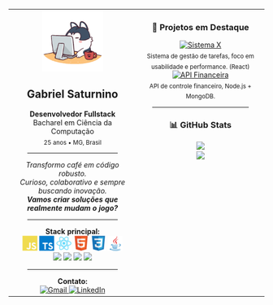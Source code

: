 <table border="0" width="100%" align="center">
  <tr>
    <!-- COLUNA ESQUERDA -->
    <td valign="top" width="50%">
      <div align="center">
        <img src="https://github.com/GabrielSaturnino/GabrielSaturnino/blob/main/img/bg-img2.webp" alt="Gabriel Saturnino" height="120"/>
        <h2>Gabriel Saturnino</h2>
        <b>Desenvolvedor Fullstack</b><br>
        Bacharel em Ciência da Computação<br>
        <sub>25 anos • MG, Brasil</sub>
        <hr width="75%" color="#e0e0e0">
        <i>
          Transformo café em código robusto.<br>
          Curioso, colaborativo e sempre buscando inovação.<br>
          <b>Vamos criar soluções que realmente mudam o jogo?</b>
        </i>
        <hr width="75%" color="#e0e0e0">
        <b>Stack principal:</b><br>
        <img alt="JavaScript" width="30" src="https://raw.githubusercontent.com/devicons/devicon/master/icons/javascript/javascript-plain.svg" title="JavaScript"/>
        <img alt="TypeScript" width="30" src="https://raw.githubusercontent.com/devicons/devicon/master/icons/typescript/typescript-plain.svg" title="TypeScript"/>
        <img alt="React" width="30" src="https://raw.githubusercontent.com/devicons/devicon/master/icons/react/react-original.svg" title="React"/>
        <img alt="HTML5" width="30" src="https://raw.githubusercontent.com/devicons/devicon/master/icons/html5/html5-original.svg" title="HTML5"/>
        <img alt="CSS3" width="30" src="https://raw.githubusercontent.com/devicons/devicon/master/icons/css3/css3-original.svg" title="CSS3"/>
        <img alt="Java" width="30" src="https://raw.githubusercontent.com/devicons/devicon/master/icons/java/java-original.svg" title="Java"/>
        <br>
        <img src="https://img.shields.io/badge/-Clean%20Code-informational?style=flat-square" />
        <img src="https://img.shields.io/badge/-Agile-blueviolet?style=flat-square" />
        <img src="https://img.shields.io/badge/-Teamwork-success?style=flat-square" />
        <img src="https://img.shields.io/badge/-Continuous%20Learning-yellow?style=flat-square" />
        <hr width="75%" color="#e0e0e0">
        <b>Contato:</b><br>
        <a href="mailto:gabrielsaturnino4@gmail.com" target="_blank" rel="noopener noreferrer">
          <img src="https://img.shields.io/badge/Gmail-EA4335?style=flat-square&logo=gmail&logoColor=white" alt="Gmail"/>
        </a>
        <a href="https://www.linkedin.com/in/gabriel-rodrigues-772321219/" target="_blank" rel="noopener noreferrer">
          <img src="https://img.shields.io/badge/LinkedIn-0A66C2?style=flat-square&logo=linkedin&logoColor=white" alt="LinkedIn"/>
        </a>
      </div>
    </td>
    <!-- COLUNA DIREITA -->
    <td valign="top" width="50%">
      <div align="center">
        <h3>🚀 Projetos em Destaque</h3>
        <a href="https://github.com/GabrielSaturnino/seu-projeto-top" target="_blank">
          <img src="https://img.shields.io/badge/-Sistema%20X%20%7C%20React-blue?style=flat-square" alt="Sistema X"/>
        </a>
        <br>
        <sub>Sistema de gestão de tarefas, foco em usabilidade e performance. (React)</sub>
        <br>
        <a href="https://github.com/GabrielSaturnino/outro-projeto-incrivel" target="_blank">
          <img src="https://img.shields.io/badge/-API%20Financeira%20%7C%20Node.js-green?style=flat-square" alt="API Financeira"/>
        </a>
        <br>
        <sub>API de controle financeiro, Node.js + MongoDB.</sub>
        <hr width="80%" color="#e0e0e0">
        <h3>📊 GitHub Stats</h3>
        <img src="https://github-readme-stats.vercel.app/api?username=GabrielSaturnino&show_icons=true&theme=transparent&hide_title=true&hide_rank=true&hide_border=true&hide=prs,issues,contribs&card_width=340" height="120"/><br>
        <img src="https://github-readme-stats.vercel.app/api/top-langs/?username=GabrielSaturnino&layout=compact&theme=transparent&hide_border=true&card_width=340" height="120"/>
      </div>
    </td>
  </tr>
</table>

